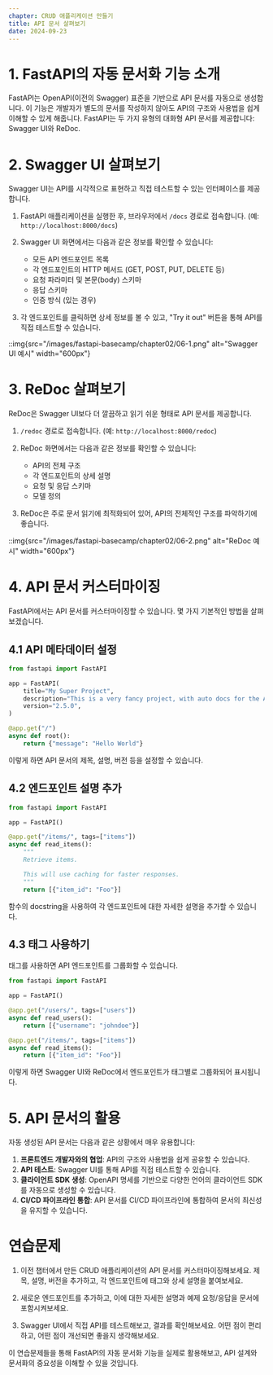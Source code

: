 ```yaml
---
chapter: CRUD 애플리케이션 만들기
title: API 문서 살펴보기
date: 2024-09-23
---
```


# 1. FastAPI의 자동 문서화 기능 소개

FastAPI는 OpenAPI(이전의 Swagger) 표준을 기반으로 API 문서를 자동으로 생성합니다. 이 기능은 개발자가 별도의 문서를 작성하지 않아도 API의 구조와 사용법을 쉽게 이해할 수 있게 해줍니다. FastAPI는 두 가지 유형의 대화형 API 문서를 제공합니다: Swagger UI와 ReDoc.

# 2. Swagger UI 살펴보기

Swagger UI는 API를 시각적으로 표현하고 직접 테스트할 수 있는 인터페이스를 제공합니다.

1. FastAPI 애플리케이션을 실행한 후, 브라우저에서 `/docs` 경로로 접속합니다. (예: `http://localhost:8000/docs`)

2. Swagger UI 화면에서는 다음과 같은 정보를 확인할 수 있습니다:

   - 모든 API 엔드포인트 목록
   - 각 엔드포인트의 HTTP 메서드 (GET, POST, PUT, DELETE 등)
   - 요청 파라미터 및 본문(body) 스키마
   - 응답 스키마
   - 인증 방식 (있는 경우)

3. 각 엔드포인트를 클릭하면 상세 정보를 볼 수 있고, "Try it out" 버튼을 통해 API를 직접 테스트할 수 있습니다.

::img{src="/images/fastapi-basecamp/chapter02/06-1.png" alt="Swagger UI 예시" width="600px"}

# 3. ReDoc 살펴보기

ReDoc은 Swagger UI보다 더 깔끔하고 읽기 쉬운 형태로 API 문서를 제공합니다.

1. `/redoc` 경로로 접속합니다. (예: `http://localhost:8000/redoc`)

2. ReDoc 화면에서는 다음과 같은 정보를 확인할 수 있습니다:

   - API의 전체 구조
   - 각 엔드포인트의 상세 설명
   - 요청 및 응답 스키마
   - 모델 정의

3. ReDoc은 주로 문서 읽기에 최적화되어 있어, API의 전체적인 구조를 파악하기에 좋습니다.

::img{src="/images/fastapi-basecamp/chapter02/06-2.png" alt="ReDoc 예시" width="600px"}

# 4. API 문서 커스터마이징

FastAPI에서는 API 문서를 커스터마이징할 수 있습니다. 몇 가지 기본적인 방법을 살펴보겠습니다.

## 4.1 API 메타데이터 설정

```python
from fastapi import FastAPI

app = FastAPI(
    title="My Super Project",
    description="This is a very fancy project, with auto docs for the API and everything",
    version="2.5.0",
)

@app.get("/")
async def root():
    return {"message": "Hello World"}
```

이렇게 하면 API 문서의 제목, 설명, 버전 등을 설정할 수 있습니다.

## 4.2 엔드포인트 설명 추가

```python
from fastapi import FastAPI

app = FastAPI()

@app.get("/items/", tags=["items"])
async def read_items():
    """
    Retrieve items.

    This will use caching for faster responses.
    """
    return [{"item_id": "Foo"}]
```

함수의 docstring을 사용하여 각 엔드포인트에 대한 자세한 설명을 추가할 수 있습니다.

## 4.3 태그 사용하기

태그를 사용하면 API 엔드포인트를 그룹화할 수 있습니다.

```python
from fastapi import FastAPI

app = FastAPI()

@app.get("/users/", tags=["users"])
async def read_users():
    return [{"username": "johndoe"}]

@app.get("/items/", tags=["items"])
async def read_items():
    return [{"item_id": "Foo"}]
```

이렇게 하면 Swagger UI와 ReDoc에서 엔드포인트가 태그별로 그룹화되어 표시됩니다.

# 5. API 문서의 활용

자동 생성된 API 문서는 다음과 같은 상황에서 매우 유용합니다:

1. **프론트엔드 개발자와의 협업**: API의 구조와 사용법을 쉽게 공유할 수 있습니다.
2. **API 테스트**: Swagger UI를 통해 API를 직접 테스트할 수 있습니다.
3. **클라이언트 SDK 생성**: OpenAPI 명세를 기반으로 다양한 언어의 클라이언트 SDK를 자동으로 생성할 수 있습니다.
4. **CI/CD 파이프라인 통합**: API 문서를 CI/CD 파이프라인에 통합하여 문서의 최신성을 유지할 수 있습니다.

# 연습문제

1. 이전 챕터에서 만든 CRUD 애플리케이션의 API 문서를 커스터마이징해보세요. 제목, 설명, 버전을 추가하고, 각 엔드포인트에 태그와 상세 설명을 붙여보세요.

2. 새로운 엔드포인트를 추가하고, 이에 대한 자세한 설명과 예제 요청/응답을 문서에 포함시켜보세요.

3. Swagger UI에서 직접 API를 테스트해보고, 결과를 확인해보세요. 어떤 점이 편리하고, 어떤 점이 개선되면 좋을지 생각해보세요.

이 연습문제들을 통해 FastAPI의 자동 문서화 기능을 실제로 활용해보고, API 설계와 문서화의 중요성을 이해할 수 있을 것입니다.
